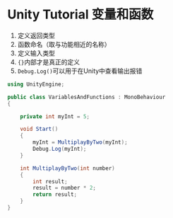 # Unity Tutorial 变量和函数

1. 定义返回类型
2. 函数命名（取与功能相近的名称）
3. 定义输入类型
4. `{}`内部才是真正的定义
5. `Debug.Log()`可以用于在Unity中查看输出报错

```c#
using UnityEngine;

public class VariablesAndFunctions : MonoBehaviour
{

    private int myInt = 5;

    void Start()
    {
        myInt = MultiplayByTwo(myInt);
        Debug.Log(myInt); 
    }

    int MultiplayByTwo(int number)
    {
        int result;
        result = number * 2;
        return result;
    }
}
```


